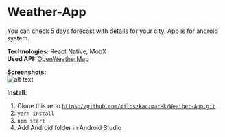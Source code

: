 # Weather-App
You can check 5 days forecast with details for your city. App is for android system.

<strong>Technologies:</strong> React Native, MobX <br/>
<strong>Used API:</strong> <a href="https://openweathermap.org/api">OpenWeatherMap</a>

<strong>Screenshots:</strong> <br/>
![alt text](https://raw.githubusercontent.com/miloszkaczmarek/Weather-App/branch/master/screenshot_app.png)

<strong>Install:</strong> <br/>
1. Clone this repo <code>https://github.com/miloszkaczmarek/Weather-App.git</code><br/>
2. <code>yarn install</code><br/>
3. <code>npm start</code>
4. Add Android folder in Android Studio
